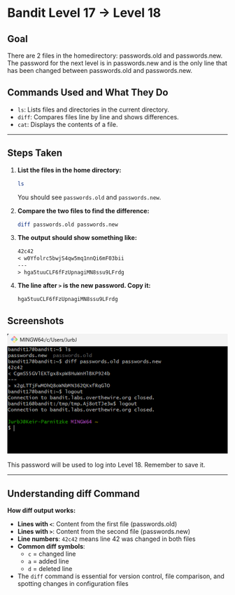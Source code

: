 # Bandit Level 17 → Level 18
## Goal
There are 2 files in the homedirectory: passwords.old and passwords.new. The password for the next level is in passwords.new and is the only line that has been changed between passwords.old and passwords.new.

## Commands Used and What They Do
- `ls`: Lists files and directories in the current directory.
- `diff`: Compares files line by line and shows differences.
- `cat`: Displays the contents of a file.
---
## Steps Taken
1. **List the files in the home directory:**
   ```bash
   ls
   ```
   You should see `passwords.old` and `passwords.new`.

2. **Compare the two files to find the difference:**
   ```bash
   diff passwords.old passwords.new
   ```

3. **The output should show something like:**
   ```
   42c42
   < w0Yfolrc5bwjS4qw5mq1nnQi6mF03bii
   ---
   > hga5tuuCLF6fFzUpnagiMN8ssu9LFrdg
   ```

4. **The line after `>` is the new password. Copy it:**
   ```
   hga5tuuCLF6fFzUpnagiMN8ssu9LFrdg
   ```

## Screenshots

   ![Bandit Level 1 Login](screenshots/level_17.png)


This password will be used to log into Level 18. Remember to save it.

---
## Understanding diff Command
**How diff output works:**
- **Lines with `<`**: Content from the first file (passwords.old)
- **Lines with `>`**: Content from the second file (passwords.new)
- **Line numbers**: `42c42` means line 42 was changed in both files
- **Common diff symbols**:
  - `c` = changed line
  - `a` = added line  
  - `d` = deleted line
- The `diff` command is essential for version control, file comparison, and spotting changes in configuration files

